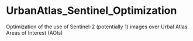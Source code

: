 # UrbanAtlas_Sentinel_Optimization
Optimization of the use of Sentinel-2 (potentially 1) images over Urbal Atlas Areas of Interest (AOIs)
